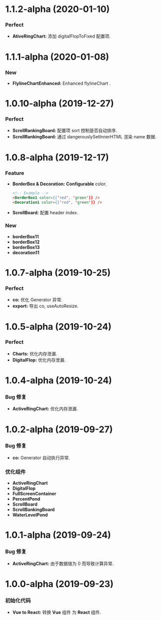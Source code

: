 # 1.1.2-alpha (2020-01-10)

### Perfect

- **AtiveRingChart:** 添加 digitalFlopToFixed 配置项.

# 1.1.1-alpha (2020-01-08)

### New

- **FlylineChartEnhanced:** Enhanced flylineChart .

# 1.0.10-alpha (2019-12-27)

### Perfect

- **ScrollRankingBoard:** 配置项 sort 控制是否自动排序.
- **ScrollRankingBoard:** 通过 dangerouslySetInnerHTML 渲染 name 数据.

# 1.0.8-alpha (2019-12-17)

### Feature

- **BorderBox & Decoration:** **Configurable** color.
  ```html
  <!-- Example -->
  <BorderBox1 color={['red', 'green']} />
  <Decoration1 color={['red', 'green']} />
  ```
- **ScrollBoard:** 配置 header index. 

### New

- **borderBox11**
- **borderBox12**
- **borderBox13**
- **decoration11**

# 1.0.7-alpha (2019-10-25)

### Perfect

- **co:** 优化 Generator 异常.
- **export:** 导出 co, useAutoResize.

# 1.0.5-alpha (2019-10-24)

### Perfect

- **Charts:** 优化内存泄漏.
- **DigitalFlop:** 优化内存泄漏.

# 1.0.4-alpha (2019-10-24)

### Bug 修复

- **ActiveRingChart:** 优化内存泄漏.

# 1.0.2-alpha (2019-09-27)

### Bug 修复

- **co:** Generator 自动执行异常.

### 优化组件

- **ActiveRingChart**
- **DigitalFlop**
- **FullScreenContainer**
- **PercentPond**
- **ScrollBoard**
- **ScrollBankingBoard**
- **WaterLevelPond**

# 1.0.1-alpha (2019-09-24)

### Bug 修复

- **ActiveRingChart:** 由于数据值为 0 而导致计算异常.

# 1.0.0-alpha (2019-09-23)

### 初始化代码

- **Vue to React:** 转换 **Vue** 组件 为 **React** 组件.
